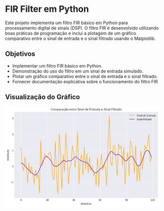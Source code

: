 # FIR Filter em Python

Este projeto implementa um filtro FIR básico em Python para processamento digital de sinais (DSP). O filtro FIR é desenvolvido utilizando boas práticas de programação e inclui a plotagem de um gráfico comparativo entre o sinal de entrada e o sinal filtrado usando o Matplotlib.

## Objetivos

- Implementar um filtro FIR básico em Python.
- Demonstração do uso do filtro em um sinal de entrada simulado.
- Plotar um gráfico comparativo entre o sinal de entrada e o sinal filtrado.
- Fornecer documentação explicativa sobre o funcionamento do filtro FIR

## Visualização do Gráfico

![Gráfico Comparativo](grafico.png)
